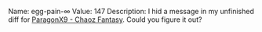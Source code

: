 Name: egg-pain-∞
Value: 147
Description: I hid a message in my unfinished diff for [ParagonX9 - Chaoz Fantasy](https://osu.ppy.sh/beatmapsets/89799#osu/243946). Could you figure it out?
